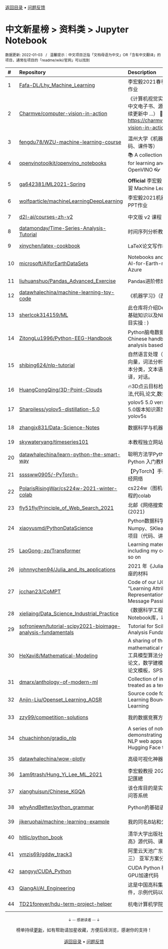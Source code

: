 <a href="https://gitee.com/GrowingGit/GitHub-Chinese-Top-Charts#github中文排行榜">返回目录</a> • <a href="/content/docs/feedback.md">问题反馈</a>

# 中文新星榜 > 资料类 > Jupyter Notebook
<sub>数据更新: 2022-01-03&nbsp;&nbsp;&nbsp;/&nbsp;&nbsp;&nbsp;温馨提示：中文项目泛指「文档母语为中文」OR「含有中文翻译」的项目，通常在项目的「readme/wiki/官网」可以找到</sub>

|#|Repository|Description|Stars|Updated|Created|
|:-|:-|:-|:-|:-|:-|
|1|[Fafa-DL/Lhy_Machine_Learning](https://gitee.com/Fafa-DL/Lhy_Machine_Learning)|李宏毅2021春季机器学习课程课件及作业|1404|2021-12-20|2021-02-28|
|2|[Charmve/computer-vision-in-action](https://gitee.com/Charmve/computer-vision-in-action)|《计算机视觉实战演练：算法与应用》中文电子书、源码、读者交流社区（持续更新中 ...） 📘 在线电子书 https://charmve.github.io/computer-vision-in-action/   👇项目主页|1262|2021-12-14|2021-04-29|
|3|[fengdu78/WZU-machine-learning-course](https://gitee.com/fengdu78/WZU-machine-learning-course)|温州大学《机器学习》课程资料（代码、课件等）|814|2021-12-10|2021-03-21|
|4|[openvinotoolkit/openvino_notebooks](https://gitee.com/openvinotoolkit/openvino_notebooks)|📚 A collection of Jupyter notebooks for learning and experimenting with OpenVINO 👓|491|2022-01-02|2021-03-11|
|5|[ga642381/ML2021-Spring](https://gitee.com/ga642381/ML2021-Spring)|**Official** 李宏毅 (Hung-yi Lee) 機器學習 Machine Learning 2021 Spring|420|2021-06-18|2021-03-01|
|6|[wolfparticle/machineLearningDeepLearning](https://gitee.com/wolfparticle/machineLearningDeepLearning)|李宏毅2021机器学习深度学习笔记PPT作业|341|2021-06-14|2021-03-02|
|7|[d2l-ai/courses-zh-v2](https://gitee.com/d2l-ai/courses-zh-v2)|中文版 v2 课程|228|2021-09-14|2021-01-26|
|8|[datamonday/Time-Series-Analysis-Tutorial](https://gitee.com/datamonday/Time-Series-Analysis-Tutorial)|时间序列分析教程|198|2021-06-01|2021-04-03|
|9|[xinychen/latex-cookbook](https://gitee.com/xinychen/latex-cookbook)|LaTeX论文写作教程 (中文版)|191|2022-01-02|2021-03-29|
|10|[microsoft/AIforEarthDataSets](https://gitee.com/microsoft/AIforEarthDataSets)|Notebooks and documentation for AI-for-Earth-managed datasets on Azure|167|2021-12-16|2021-02-18|
|11|[liuhuanshuo/Pandas_Advanced_Exercise](https://gitee.com/liuhuanshuo/Pandas_Advanced_Exercise)|Pandas进阶修炼300题|141|2021-09-22|2021-09-22|
|12|[datawhalechina/machine-learning-toy-code](https://gitee.com/datawhalechina/machine-learning-toy-code)|《机器学习》（西瓜书）代码实战|116|2021-12-24|2021-07-16|
|13|[sherlcok314159/ML](https://gitee.com/sherlcok314159/ML)|此仓库将介绍Deep Learning 所需要的基础知识以及NLP方面的模型原理到项目实操 : )|92|2021-12-29|2021-02-19|
|14|[ZitongLu1996/Python-EEG-Handbook](https://gitee.com/ZitongLu1996/Python-EEG-Handbook)|Python脑电数据处理中文手册 - A Chinese handbook for EEG data analysis based on Python|88|2021-09-23|2021-07-02|
|15|[shibing624/nlp-tutorial](https://gitee.com/shibing624/nlp-tutorial)|自然语言处理（NLP）教程，包括：词向量，词法分析，预训练语言模型，文本分类，文本语义匹配，信息抽取，翻译，对话。|67|2021-10-21|2021-08-06|
|16|[HuangCongQing/3D-Point-Clouds](https://gitee.com/HuangCongQing/3D-Point-Clouds)|🔥3D点云目标检测&语义分割-SOTA方法,代码,论文,数据集等|61|2021-10-13|2021-01-15|
|17|[Sharpiless/yolov5-distillation-5.0](https://gitee.com/Sharpiless/yolov5-distillation-5.0)|yolov5 5.0 version distillation    yolov5 5.0版本知识蒸馏，yolov5l >> yolov5s|51|2021-07-29|2021-05-17|
|18|[zhangjx831/Data-Science-Notes](https://gitee.com/zhangjx831/Data-Science-Notes)|数据科学与机器学习炼成笔记|51|2021-12-29|2021-03-30|
|19|[skywateryang/timeseries101](https://gitee.com/skywateryang/timeseries101)|本教程独立网站已上线|50|2021-12-28|2021-06-11|
|20|[datawhalechina/learn-python-the-smart-way](https://gitee.com/datawhalechina/learn-python-the-smart-way)|聪明方法学Python，简明且系统的 Python 入门教程。|46|2021-12-27|2021-07-10|
|21|[ssssww0905/-PyTorch-](https://gitee.com/ssssww0905/-PyTorch-)|【PyTorch】手把手教你跑通第一个神经网络|43|2021-12-21|2021-11-19|
|22|[PolarisRisingWar/cs224w-2021-winter-colab](https://gitee.com/PolarisRisingWar/cs224w-2021-winter-colab)|cs224w（图机器学习）2021冬季课程的colab|42|2021-07-09|2021-05-02|
|23|[fly51fly/Principle_of_Web_Search_2021](https://gitee.com/fly51fly/Principle_of_Web_Search_2021)|北邮《网络搜索引擎原理》课程(2021)|39|2021-11-05|2021-09-17|
|24|[xiaoyusmd/PythonDataScience](https://gitee.com/xiaoyusmd/PythonDataScience)|Python数据科学系专栏（pandas、Numpy、SKlearn、Matplotlib）、实战项目（代码、讲解、数据集）|39|2022-01-01|2021-01-17|
|25|[LaoGong-zp/Transformer](https://gitee.com/LaoGong-zp/Transformer)| Learning materials of Transformer, including my code, XMind, PDF and so on|37|2021-09-28|2021-09-24|
|26|[johnnychen94/Julia_and_its_applications](https://gitee.com/johnnychen94/Julia_and_its_applications)|2021 年《Julia 语言及其应用》系列讲座的材料|35|2021-12-05|2021-10-16|
|27|[jcchan23/CoMPT](https://gitee.com/jcchan23/CoMPT)|Code of our IJCAI2021 paper: "Learning Attributed Graph Representation with Communicative Message Passing Transformer"|33|2021-09-08|2021-02-03|
|28|[xieliaing/Data_Science_Industrial_Practice](https://gitee.com/xieliaing/Data_Science_Industrial_Practice)|《数据科学工程实践》一书的Jupyter Notebook库，以及交流园地。|31|2021-06-18|2021-04-08|
|29|[sofroniewn/tutorial-scipy2021-bioimage-analysis-fundamentals](https://gitee.com/sofroniewn/tutorial-scipy2021-bioimage-analysis-fundamentals)|Tutorial for SciPy 2021 Bioimage Analysis Fundamentals in Python|25|2021-07-13|2021-07-12|
|30|[HeXavi8/Mathematical-Modeling](https://gitee.com/HeXavi8/Mathematical-Modeling)|A sharing of the learning process of mathematical modeling 数学建模常用工具模型算法分享：数学建模竞赛优秀论文，数学建模常用算法模型，LaTeX论文模板，SPSS工具分享。|25|2021-11-20|2021-01-25|
|31|[dmarx/anthology-of-modern-ml](https://gitee.com/dmarx/anthology-of-modern-ml)|Collection of important articles to be treated as a textbook|20|2021-12-16|2021-07-14|
|32|[Anjin-Liu/Openset_Learning_AOSR](https://gitee.com/Anjin-Liu/Openset_Learning_AOSR)|Source code for ICML2021 Paper - Learning Bounds for Open-set Learning|20|2021-07-17|2021-05-18|
|33|[zzy99/competition-solutions](https://gitee.com/zzy99/competition-solutions)|我的数据竞赛方案总结|17|2021-11-16|2021-06-19|
|34|[chuachinhon/gradio_nlp](https://gitee.com/chuachinhon/gradio_nlp)|A series of notebooks demonstrating how to build simple NLP web apps with Gradio and Hugging Face transformers|16|2021-08-11|2021-08-10|
|35|[datawhalechina/wow-plotly](https://gitee.com/datawhalechina/wow-plotly)|高级可视化神器plotly的学习|16|2021-07-04|2021-07-04|
|36|[1am9trash/Hung_Yi_Lee_ML_2021](https://gitee.com/1am9trash/Hung_Yi_Lee_ML_2021)|李宏毅教授 2021年機器學習 作業與筆記匯總|16|2021-09-17|2021-06-27|
|37|[xianghuisun/Chinese_KGQA](https://gitee.com/xianghuisun/Chinese_KGQA)|该仓库目的是实现基于知识图谱的中文问答系统|15|2021-12-22|2021-12-05|
|38|[whyAndBetter/python_grammar](https://gitee.com/whyAndBetter/python_grammar)|Python的基础语法学习|15|2021-08-29|2021-08-29|
|39|[jikeruohai/machine-learning-example](https://gitee.com/jikeruohai/machine-learning-example)|我的同名B站和公众号中用到的视频|14|2021-10-21|2021-05-22|
|40|[hitlic/python_book](https://gitee.com/hitlic/python_book)|清华大学出版社《Python从入门到提高》源代码、课件|13|2021-10-02|2021-01-15|
|41|[ymzis69/gddw_track3](https://gitee.com/ymzis69/gddw_track3)|阿里云天池广东电网识别挑战赛（赛道三） 亚军方案分享|11|2021-09-15|2021-09-15|
|42|[sangyy/CUDA_Python](https://gitee.com/sangyy/CUDA_Python)|CUDA Python 科普之夜   手把手教你写GPU加速代码|11|2021-08-26|2021-08-26|
|43|[QiangAI/AI_Engineering](https://gitee.com/QiangAI/AI_Engineering)|这是中国高科集团实训资料库，包含课件，示例代码以及其他相关资料|10|2021-07-07|2021-07-04|
|44|[TD21forever/hdu-term-project-helper](https://gitee.com/TD21forever/hdu-term-project-helper)|杭电计算机学院各科大作业分享|10|2021-06-22|2021-01-06|

<div align="center">
    <p><sub>↓ -- 感谢读者 -- ↓</sub></p>
    榜单持续<a href="/content/docs/milestone.md">更新</a>，如有帮助请加星收藏，方便后续浏览，感谢你的支持！
</div>

<br/>

<div align="center"><a href="https://gitee.com/GrowingGit/GitHub-Chinese-Top-Charts#github中文排行榜">返回目录</a> • <a href="/content/docs/feedback.md">问题反馈</a></div>
